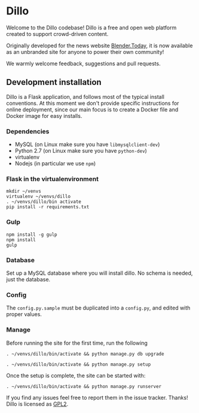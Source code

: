 # Dillo
Welcome to the Dillo codebase! Dillo is a free and open web platform created to
support crowd-driven content.

Originally developed for the news website [Blender.Today](http://blender.today),
it is now available as an unbranded site for anyone to power their own community!

We warmly welcome feedback, suggestions and pull requests.


## Development installation
Dillo is a Flask application, and follows most of the typical install conventions.
At this moment we don't provide specific instructions for online deployment, since
our main focus is to create a Docker file and Docker image for easy installs.

### Dependencies
- MySQL (on Linux make sure you have `libmysqlclient-dev`)
- Python 2.7 (on Linux make sure you have `python-dev`)
- virtualenv
- Nodejs (in particular we use `npm`)

### Flask in the virtualenvironment
```
mkdir ~/venvs
virtualenv ~/venvs/dillo
. ~/venvs/dillo/bin activate
pip install -r requirements.txt
```

### Gulp
```
npm install -g gulp
npm install
gulp
```

### Database
Set up a MySQL database where you will install dillo. No schema is needed, just
the database.

### Config
The `config.py.sample` must be duplicated into a `config.py`, and edited with
proper values.

### Manage
Before running the site for the first time, run the following
```
. ~/venvs/dillo/bin/activate && python manage.py db upgrade
```

```
. ~/venvs/dillo/bin/activate && python manage.py setup
```

Once the setup is complete, the site can be started with:

```
. ~/venvs/dillo/bin/activate && python manage.py runserver
```

If you find any issues feel free to report them in the issue tracker. Thanks!
Dillo is licensed as [GPL2](https://www.gnu.org/licenses/gpl-2.0.txt).
